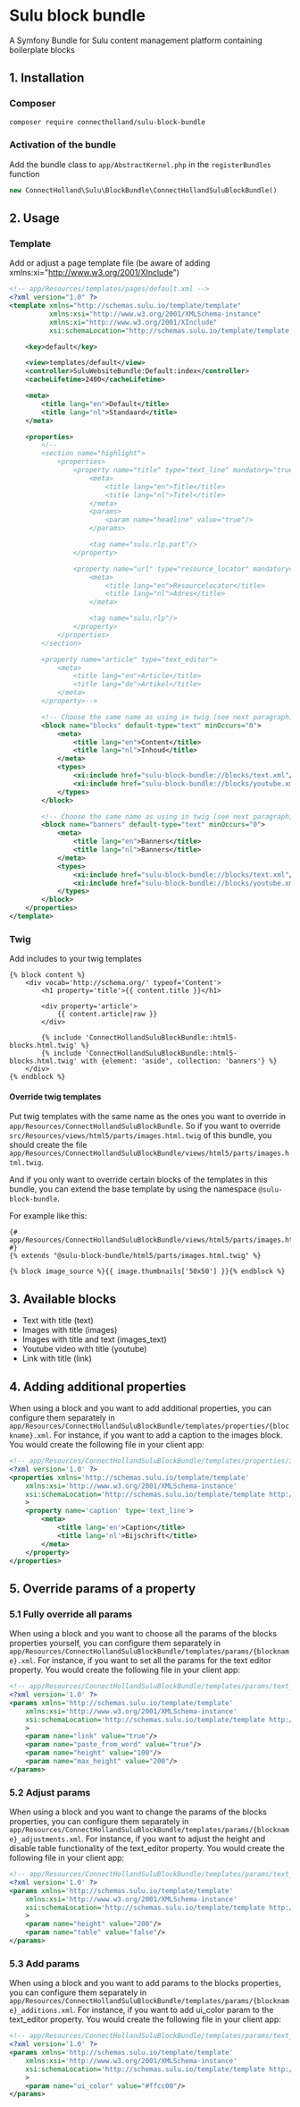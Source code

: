 # Sulu block bundle
A Symfony Bundle for Sulu content management platform containing boilerplate blocks

## 1. Installation
### Composer
```bash
composer require connectholland/sulu-block-bundle
```
### Activation of the bundle
Add the bundle class to `app/AbstractKernel.php` in the `registerBundles` function
```php
new ConnectHolland\Sulu\BlockBundle\ConnectHollandSuluBlockBundle()
```

## 2. Usage
### Template
Add or adjust a page template file (be aware of adding xmlns:xi="http://www.w3.org/2001/XInclude")
```xml
<!-- app/Resources/templates/pages/default.xml -->
<?xml version="1.0" ?>
<template xmlns="http://schemas.sulu.io/template/template"
          xmlns:xsi="http://www.w3.org/2001/XMLSchema-instance"
          xmlns:xi="http://www.w3.org/2001/XInclude"
          xsi:schemaLocation="http://schemas.sulu.io/template/template http://schemas.sulu.io/template/template-1.0.xsd">

    <key>default</key>

    <view>templates/default</view>
    <controller>SuluWebsiteBundle:Default:index</controller>
    <cacheLifetime>2400</cacheLifetime>

    <meta>
        <title lang="en">Default</title>
        <title lang="nl">Standaard</title>
    </meta>

    <properties>
        <!--
        <section name="highlight">
            <properties>
                <property name="title" type="text_line" mandatory="true">
                    <meta>
                        <title lang="en">Title</title>
                        <title lang="nl">Titel</title>
                    </meta>
                    <params>
                        <param name="headline" value="true"/>
                    </params>

                    <tag name="sulu.rlp.part"/>
                </property>

                <property name="url" type="resource_locator" mandatory="true">
                    <meta>
                        <title lang="en">Resourcelocator</title>
                        <title lang="nl">Adres</title>
                    </meta>

                    <tag name="sulu.rlp"/>
                </property>
            </properties>
        </section>

        <property name="article" type="text_editor">
            <meta>
                <title lang="en">Article</title>
                <title lang="de">Artikel</title>
            </meta>
        </property>-->

        <!-- Choose the same name as using in twig (see next paragraph) -->
        <block name="blocks" default-type="text" minOccurs="0">
            <meta>
                <title lang="en">Content</title>
                <title lang="nl">Inhoud</title>
            </meta>
            <types>
                <xi:include href="sulu-block-bundle://blocks/text.xml"/>
                <xi:include href="sulu-block-bundle://blocks/youtube.xml"/>
            </types>
        </block>

        <!-- Choose the same name as using in twig (see next paragraph) -->
        <block name="banners" default-type="text" minOccurs="0">
            <meta>
                <title lang="en">Banners</title>
                <title lang="nl">Banners</title>
            </meta>
            <types>
                <xi:include href="sulu-block-bundle://blocks/text.xml"/>
                <xi:include href="sulu-block-bundle://blocks/youtube.xml"/>
            </types>
        </block>
    </properties>
</template>
```
### Twig
Add includes to your twig templates
```twig
{% block content %}
    <div vocab='http://schema.org/' typeof='Content'>
        <h1 property='title'>{{ content.title }}</h1>

        <div property='article'>
            {{ content.article|raw }}
        </div>

        {% include 'ConnectHollandSuluBlockBundle::html5-blocks.html.twig' %}
        {% include 'ConnectHollandSuluBlockBundle::html5-blocks.html.twig' with {element: 'aside', collection: 'banners'} %}
    </div>
{% endblock %}
```
#### Override twig templates
Put twig templates with the same name as the ones you want to override in `app/Resources/ConnectHollandSuluBlockBundle`.
So if you want to override `src/Resources/views/html5/parts/images.html.twig` of this bundle, you should create the file `app/Resources/ConnectHollandSuluBlockBundle/views/html5/parts/images.html.twig`.

And if you only want to override certain blocks of the templates in this bundle, you can extend the base template by using the namespace `@sulu-block-bundle`.

For example like this:
```twig
{# app/Resources/ConnectHollandSuluBlockBundle/views/html5/parts/images.html.twig #}
{% extends "@sulu-block-bundle/html5/parts/images.html.twig" %}

{% block image_source %}{{ image.thumbnails['50x50'] }}{% endblock %}
```

## 3. Available blocks
- Text with title (text)
- Images with title (images)
- Images with title and text (images_text)
- Youtube video with title (youtube)
- Link with title (link)

## 4. Adding additional properties
When using a block and you want to add additional properties, you can configure them separately in `app/Resources/ConnectHollandSuluBlockBundle/templates/properties/{blockname}.xml`.
For instance, if you want to add a caption to the images block. You would create the following file in your client app:
```xml
<!-- app/Resources/ConnectHollandSuluBlockBundle/templates/properties/images.xml -->
<?xml version='1.0' ?>
<properties xmlns='http://schemas.sulu.io/template/template'
    xmlns:xsi='http://www.w3.org/2001/XMLSchema-instance'
    xsi:schemaLocation='http://schemas.sulu.io/template/template http://schemas.sulu.io/template/template-1.0.xsd'
    >
    <property name='caption' type='text_line'>
        <meta>
            <title lang='en'>Caption</title>
            <title lang='nl'>Bijschrift</title>
        </meta>
    </property>
</properties>
```

## 5. Override params of a property

### 5.1 Fully override all params
When using a block and you want to choose all the params of the blocks properties yourself, you can configure them separately in `app/Resources/ConnectHollandSuluBlockBundle/templates/params/{blockname}.xml`.
For instance, if you want to set all the params for the text editor property. You would create the following file in your client app:
```xml
<!-- app/Resources/ConnectHollandSuluBlockBundle/templates/params/text_editor.xml -->
<?xml version='1.0' ?>
<params xmlns='http://schemas.sulu.io/template/template'
    xmlns:xsi='http://www.w3.org/2001/XMLSchema-instance'
    xsi:schemaLocation='http://schemas.sulu.io/template/template http://schemas.sulu.io/template/template-1.0.xsd'
    >
    <param name="link" value="true"/>
    <param name="paste_from_word" value="true"/>
    <param name="height" value="100"/>
    <param name="max_height" value="200"/>
</params>
```

### 5.2 Adjust params
When using a block and you want to change the params of the blocks properties, you can configure them separately in `app/Resources/ConnectHollandSuluBlockBundle/templates/params/{blockname}_adjustments.xml`.
For instance, if you want to adjust the height and disable table functionality of the text_editor property. You would create the following file in your client app:
```xml
<!-- app/Resources/ConnectHollandSuluBlockBundle/templates/params/text_editor_adjustments.xml -->
<?xml version='1.0' ?>
<params xmlns='http://schemas.sulu.io/template/template'
    xmlns:xsi='http://www.w3.org/2001/XMLSchema-instance'
    xsi:schemaLocation='http://schemas.sulu.io/template/template http://schemas.sulu.io/template/template-1.0.xsd'
    >
    <param name="height" value="200"/>
    <param name="table" value="false"/>
</params>
```

### 5.3 Add params
When using a block and you want to add params to the blocks properties, you can configure them separately in `app/Resources/ConnectHollandSuluBlockBundle/templates/params/{blockname}_additions.xml`.
For instance, if you want to add ui_color param to the text_editor property. You would create the following file in your client app:
```xml
<!-- app/Resources/ConnectHollandSuluBlockBundle/templates/params/text_editor_additions.xml -->
<?xml version='1.0' ?>
<params xmlns='http://schemas.sulu.io/template/template'
    xmlns:xsi='http://www.w3.org/2001/XMLSchema-instance'
    xsi:schemaLocation='http://schemas.sulu.io/template/template http://schemas.sulu.io/template/template-1.0.xsd'
    >
    <param name="ui_color" value="#ffcc00"/>
</params>
```
